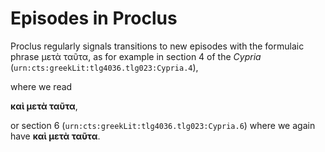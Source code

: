 
# Episodes in Proclus #



Proclus regularly signals transitions to new episodes with the formulaic phrase μετὰ ταῦτα, as for example in section 4 of the *Cypria*
(<code
concordion:set="#urn">urn:cts:greekLit:tlg4036.tlg023:Cypria.4</code>),

where we read

<strong
concordion:assertEquals="getPassageBegin(#urn)">καὶ μετὰ ταῦτα</strong>,

or section 6 (<code
concordion:set="#urn2">urn:cts:greekLit:tlg4036.tlg023:Cypria.6</code>) where we again have <strong
concordion:assertEquals="getPassageBegin(#urn2)">καὶ μετὰ ταῦτα</strong>.

